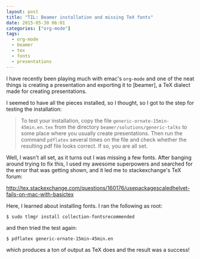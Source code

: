 ```yaml
---
layout: post
title: "TIL: Beamer installation and missing TeX fonts"
date: 2015-05-30 06:01
categories: ["org-mode"]
tags:
  - org-mode
  - beamer
  - tex
  - fonts
  - presentations
---
```

I have recently been playing much with emac's `org-mode` and one of
the neat things is creating a presentation and exporting it to
[beamer], a TeX dialect made for creating presentations.

I seemed to have all the pieces installed, so I thought, so I got to
the step for testing the installation:

> To test your installation, copy the file
> `generic-ornate-15min-45min.en.tex` from the directory
> `beamer/solutions/generic-talks`
> to some place where you usually create presentations. Then run the
> command `pdflatex` several times on the file and check whether the
> resulting pdf file looks correct. If so, you are all set.

Well, I wasn't all set, as it turns out I was missing a few
fonts. After banging around trying to fix this, I used my awesome
superpowers and searched for the error that was getting shown, and it
led me to stackexchange's TeX forum:

<http://tex.stackexchange.com/questions/160176/usepackagescaledhelvet-fails-on-mac-with-basictex>

Here, I learned about installing fonts. I ran the following as root:

    $ sudo tlmgr install collection-fontsrecommended

and then tried the test again:

    $ pdflatex generic-ornate-15min-45min.en

which produces a ton of output as TeX does and the result was a
success!

